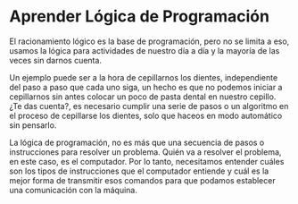 # Aprender Lógica de Programación

El racionamiento lógico es la base de programación, pero no se limita a eso, usamos la lógica para actividades de nuestro día a día y la mayoría de las veces sin darnos cuenta.

Un ejemplo puede ser a la hora de cepillarnos los dientes, independiente del paso a paso que cada uno siga, un hecho es que no podemos iniciar a cepillarnos sin antes colocar un poco de pasta dental en nuestro cepillo. ¿Te das cuenta?, es necesario cumplir una serie de pasos o un algoritmo en el proceso de cepillarse los dientes, solo que haceos en modo automático sin pensarlo.

La lógica de programación, no es más que una secuencia de pasos o instrucciones para resolver un problema. Quién va a resolver el problema, en este caso, es el computador. Por lo tanto, necesitamos entender cuáles son los tipos de instrucciones que el computador entiende y cuál es la mejor forma de transmitir esos comandos para que podamos establecer una comunicación con la máquina.

